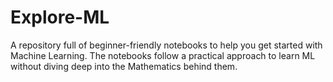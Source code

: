 # Explore-ML
A repository full of beginner-friendly notebooks to help you get started with Machine Learning. The notebooks follow a practical approach to learn ML without diving deep into the Mathematics behind them.
